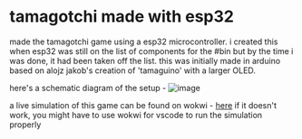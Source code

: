 # tamagotchi made with esp32

made the tamagotchi game using a esp32 microcontroller. i created this when esp32 was still on the list of components for the #bin but by the time i was done, it had been taken off the list. this was initially made in arduino based on alojz jakob's creation of 'tamaguino' with a larger OLED.

here's a schematic diagram of the setup -
![image](https://github.com/user-attachments/assets/ed28087c-4710-4ff6-8840-94da9d04d17b)


a live simulation of this game can be found on wokwi - [here](https://wokwi.com/projects/406760649085824001)
if it doesn't work, you might have to use wokwi for vscode to run the simulation properly
